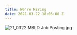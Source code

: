 ```yaml
---
title: We're Hiring
date: 2021-03-22 18:05:00 Z
---
```


![21_0322 MBLD Job Posting.jpg](/uploads/21_0322%20MBLD%20Job%20Posting.jpg)